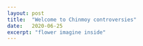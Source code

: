 ```yaml
---
layout: post
title:  "Welcome to Chinmoy controversies"
date:   2020-06-25
excerpt: "flower imagine inside"
---
```

